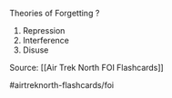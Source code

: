 Theories of Forgetting
?
1. Repression
2. Interference
3. Disuse
<!--SR:!2022-10-01,1,210-->

Source: [[Air Trek North FOI Flashcards]]

#airtreknorth-flashcards/foi 